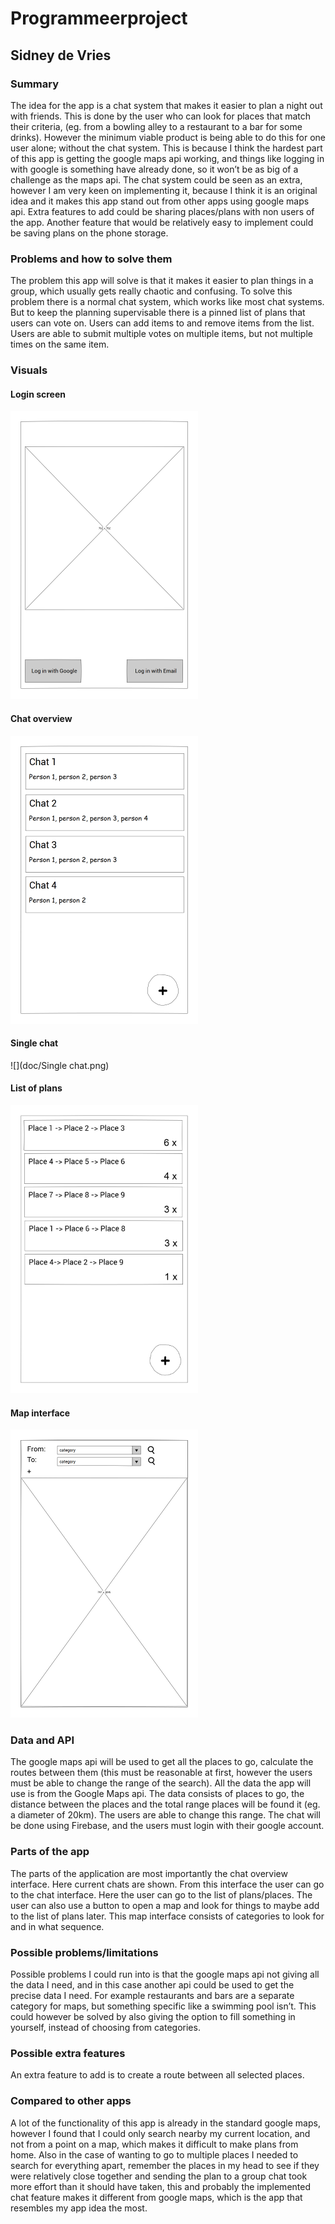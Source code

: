 # Programmeerproject

## Sidney de Vries

### Summary
The idea for the app is a chat system that makes it easier to plan a night out with friends. This is done by the user who can look for places that match their criteria, (eg. from a bowling alley to a restaurant to a bar for some drinks). However the minimum viable product is being able to do this for one user alone; without the chat system. This is because I think the hardest part of this app is getting the google maps api working, and things like logging in with google is something  have already done, so it won’t be as big of a challenge as the maps api. The chat system could be seen as an extra, however I am very keen on implementing it, because I think it is an original idea and it makes this app stand out from other apps using google maps api. Extra features to add could be sharing places/plans with non users of the app. Another feature that would be relatively easy to implement could be saving plans on the phone storage.

### Problems and how to solve them
The problem this app will solve is that it makes it easier to plan things in a group, which usually gets really chaotic and confusing. To solve this problem there is a normal chat system, which works like most chat systems. But to keep the planning supervisable there is a pinned list of plans that users can vote on. Users can add items to and remove items from the list. Users are able to submit multiple votes on multiple items, but not multiple times on the same item.

### Visuals

#### Login screen
![](doc/Login.png)

#### Chat overview
![](doc/Chats.png)

#### Single chat
![](doc/Single chat.png)

#### List of plans
![](doc/List.png)

#### Map interface
![](doc/Map.png)

### Data and API
The google maps api will be used to get all the places to go, calculate the routes between them (this must be reasonable at first, however the users must be able to change the range of the search). All the data the app will use is from the Google Maps api. The data consists of places to go, the distance between the places and the total range places will be found it (eg. a diameter of 20km). The users are able to change this range. The chat will be done using Firebase, and the users must login with their google account. 

### Parts of the app
The parts of the application are most importantly the chat overview interface. Here current chats are shown. From this interface the user can go to the chat interface. Here the user can go to the list of plans/places. The user can also use a button to open a map and look for things to maybe add to the list of plans later. This map interface consists of categories to look for and in what sequence.

### Possible problems/limitations
Possible problems I could run into is that the google maps api not giving all the data I need, and in this case another api could be used to get the precise data I need. For example restaurants and bars are a separate category for maps, but something specific like a swimming pool isn’t. This could however be solved by also giving the option to fill something in yourself, instead of choosing from categories.

### Possible extra features
An extra feature to add is to create a route between all selected places.

### Compared to other apps
A lot of the functionality of this app is already in the standard google maps, however I found that I could only search nearby my current location, and not from a point on a map, which makes it difficult to make plans from home.  Also in the case of wanting to go to multiple places I needed to search for everything apart, remember the places in my head to see if they were relatively close together and sending the plan to a group chat took more effort than it should have taken, this and probably the implemented chat feature makes it different from google maps, which is the app that resembles my app idea the most.
